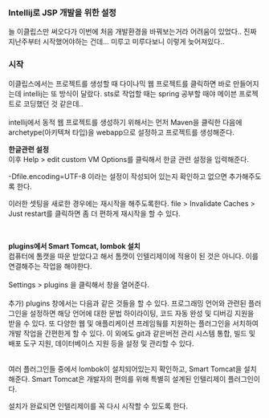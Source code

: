 <h3>Intellij로 JSP 개발을 위한 설정</h3>

늘 이클립스만 써오다가 이번에 처음 개발환경을 바꿔보는거라 어려움이 있었다..
진짜 지난주부터 시작했어야하는 건데... 미루고 미루다보니 이렇게 늦어져있다..

<h3>시작</h3>
이클립스에서는 프로젝트를 생성할 때 다이나믹 웹 프로젝트를 클릭하면 바로 만들어지는데 intellij는 또 방식이 달랐다.
sts로 작업할 때는 spring 공부할 때야 메이븐 프로젝트로 코딩했던 것 같은데..
<br><br>
intellij에서 동적 웹 프로젝트를 생성하기 위해서는 먼저 Maven을 클릭한 다음에 archetype(아키텍쳐 타입)을 webapp으로 설정하고 프로젝트를 생성해준다.
<br>

**한글관련 설정** <br> 
이후 Help > edit custom VM Options를 클릭해서 한글 관련 설정을 입력해준다.

-Dfile.encoding=UTF-8 이라는 설정이 작성되어 있는지 확인하고 없으면 추가해주도록 한다.

이러한 셋팅을 새로한 경우에는 재시작을 해주도록한다.
file > Invalidate Caches > Just restart를 클릭하면 좀 더 편하게 재시작을 할 수 있다.

<br>

**plugins에서 Smart Tomcat, lombok 설치** <br>
컴퓨터에 톰캣을 따운 받았다고 해서 톰캣이 인텔리제이에 적용이 된 것은 아니다.
이를 연결해주는 작업을 해야한다.
<br><br>
Settings > plugins 을 클릭해서 창을 열어준다.
<br><br>
추가) plugins 창에서는 다음과 같은 것들을 할 수 있다.
프로그래밍 언어와 관련된 플러그인을 설정하면 해당 언어에 대한 문법 하이라이팅, 코드 자동 완성 및 디버깅 지원을 받을 수 있다.
또 다양한 웹 및 애플리케이션 프레임웤를 지원하는 플러그인을 서치하여 개발 작업을 간편한게 할 수 있다. 
이 외에도 git과 같은버전 관리 시스템 통합, 빌드 및 배포 도구 지원, 데이터베이스 지원 등을 설정 및 관리할 수 있다.

<br>
여러 플러그인들 중에서 lombok이 설치되어있는지 확인하고, Smart Tomcat을 설치해준다.
Smart Tomcat은 개발자의 편의를 위해 특별히 설계된 인텔리제이 플러그인이다.

설치가 완료되면 인텔리제이를 꼭 다시 시작할 수 있도록 한다.

